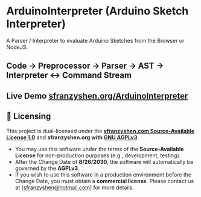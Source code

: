 # ArduinoInterpreter (Arduino Sketch Interpreter)
A Parser / Interpreter to evaluate Arduino Sketches from the Browser or NodeJS.
## Code -> Preprocessor -> Parser -> AST -> Interpreter <-> Command Stream
## Live Demo [sfranzyshen.org/ArduinoInterpreter](https://www.sfranzyshen.org/ArduinoInterpreter/)

## 📜 Licensing

This project is dual-licensed under the [**sfranzyshen.com Source-Available License 1.0**](https://github.com/sfranzyshen/ArduinoInterpreter/blob/main/sfranzyshen_source_available_license.md) and **sfranzyshen.org with [GNU AGPLv3](https://github.com/sfranzyshen/ArduinoInterpreter/blob/main/gnu-agpl-v3.0.md)**.

* You may use this software under the terms of the **Source-Available License** for non-production purposes (e.g., development, testing).
* After the Change Date of **8/26/2030**, the software will automatically be governed by the **AGPLv3**.
* If you wish to use this software in a production environment before the Change Date, you must obtain a **commercial license**. Please contact us at [sfranzyshen@hotmail.com] for more details.

